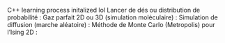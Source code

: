 C++ learning process initalized lol
Lancer de dés ou distribution de probabilité :
Gaz parfait 2D ou 3D (simulation moléculaire) :
Simulation de diffusion (marche aléatoire) :
Méthode de Monte Carlo (Metropolis) pour l’Ising 2D :
